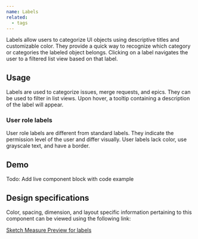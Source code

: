 ```yaml
---
name: Labels
related:
  - tags
---
```


Labels allow users to categorize UI objects using descriptive titles and customizable color. They provide a quick way to recognize which category or categories the labeled object belongs. Clicking on a label navigates the user to a filtered list view based on that label.

## Usage

Labels are used to categorize issues, merge requests, and epics. They can be used to filter in list views. Upon hover, a tooltip containing a description of the label will appear.

### User role labels

User role labels are different from standard labels. They indicate the permission level of the user and differ visually. User labels lack color, use grayscale text, and have a border.

## Demo

Todo: Add live component block with code example

## Design specifications

Color, spacing, dimension, and layout specific information pertaining to this component can be viewed using the following link:

[Sketch Measure Preview for labels](https://gitlab-org.gitlab.io/gitlab-design/hosted/design-gitlab-specs/labels-spec-previews/)
